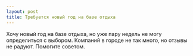 ```yaml
---
layout: post 
title: Требуется новый год на базе отдыха 
--- 
```

Хочу новый год на базе отдыха, но уже пару недель не могу определиться с выбором. Компаний в городе не так много, но отзывы не радуют. Помогите советом.